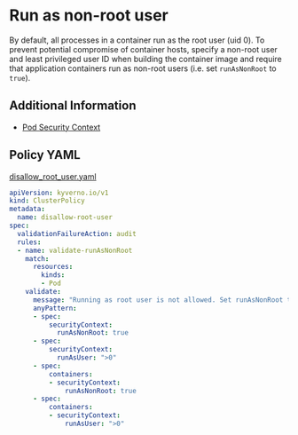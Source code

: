 # Run as non-root user

By default, all processes in a container run as the root user (uid 0). To prevent potential compromise of container hosts, specify a non-root user and least privileged user ID when building the container image and require that application containers run as non-root users (i.e. set `runAsNonRoot` to `true`).

## Additional Information

* [Pod Security Context](https://kubernetes.io/docs/tasks/configure-pod-container/security-context/)

## Policy YAML

[disallow_root_user.yaml](best_practices/disallow_root_user.yaml)

````yaml
apiVersion: kyverno.io/v1
kind: ClusterPolicy
metadata:
  name: disallow-root-user
spec:
  validationFailureAction: audit
  rules:
  - name: validate-runAsNonRoot
    match:
      resources:
        kinds:
        - Pod
    validate:
      message: "Running as root user is not allowed. Set runAsNonRoot to true"
      anyPattern:
      - spec:
          securityContext:
            runAsNonRoot: true
      - spec:
          securityContext:
            runAsUser: ">0"
      - spec:
          containers:
          - securityContext:
              runAsNonRoot: true
      - spec:
          containers:
          - securityContext:
              runAsUser: ">0"
````
